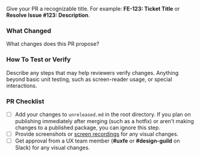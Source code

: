 Give your PR a recognizable title. For example: **FE-123: Ticket Title** or **Resolve Issue #123: Description**.

### What Changed
What changes does this PR propose? 

### How To Test or Verify
Describe any steps that may help reviewers verify changes.
Anything beyond basic unit testing, such as screen-reader usage, or special interactions.

### PR Checklist
- [ ] Add your changes to `unreleased.md` in the root directory. If you plan on publishing immediately after merging (such as a hotfix) or aren't making changes to a published package, you can ignore this step.
- [ ] Provide screenshots or [screen recordings](https://getkap.co/) for any visual changes.
- [ ] Get approval from a UX team member (**#uxfe** or **#design-guild** on Slack) for any visual changes.
